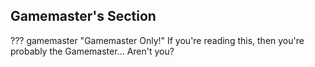 ## Gamemaster's Section

??? gamemaster "Gamemaster Only!"
	If you're reading this, then you're probably the Gamemaster... Aren't you?
